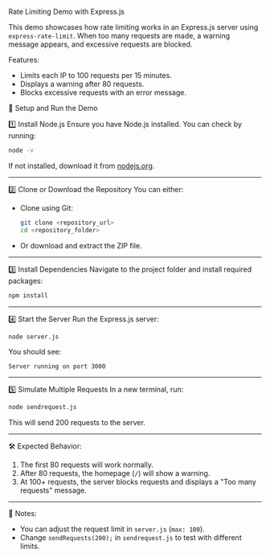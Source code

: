 Rate Limiting Demo with Express.js

This demo showcases how rate limiting works in an Express.js server using `express-rate-limit`. When too many requests are made, a warning message appears, and excessive requests are blocked.

 Features:
- Limits each IP to 100 requests per 15 minutes.
- Displays a warning after 80 requests.
- Blocks excessive requests with an error message.

 🚀 Setup and Run the Demo

1️⃣ Install Node.js
Ensure you have Node.js installed. You can check by running:
```sh
node -v
```
If not installed, download it from [nodejs.org](https://nodejs.org/).

---

 2️⃣ Clone or Download the Repository
You can either:
- Clone using Git:
  ```sh
  git clone <repository_url>
  cd <repository_folder>
  ```
- Or download and extract the ZIP file.

---

 3️⃣ Install Dependencies
Navigate to the project folder and install required packages:
```sh
npm install
```

---

 4️⃣ Start the Server
Run the Express.js server:
```sh
node server.js
```
You should see:
```
Server running on port 3000
```

---

 5️⃣ Simulate Multiple Requests
In a new terminal, run:
```sh
node sendrequest.js
```
This will send 200 requests to the server.

---

 🛠 Expected Behavior:
1. The first 80 requests will work normally.
2. After 80 requests, the homepage (`/`) will show a warning.
3. At 100+ requests, the server blocks requests and displays a "Too many requests" message.

---

 📝 Notes:
- You can adjust the request limit in `server.js` (`max: 100`).
- Change `sendRequests(200);` in `sendrequest.js` to test with different limits.
